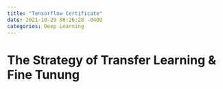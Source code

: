 ```yaml
---
title: "Tensorflow Certificate"
date: 2021-10-29 08:26:28 -0400
categories: Deep Learning
---
```

# The Strategy of Transfer Learning & Fine Tunung

<br>
<br>
<br>
<br>
